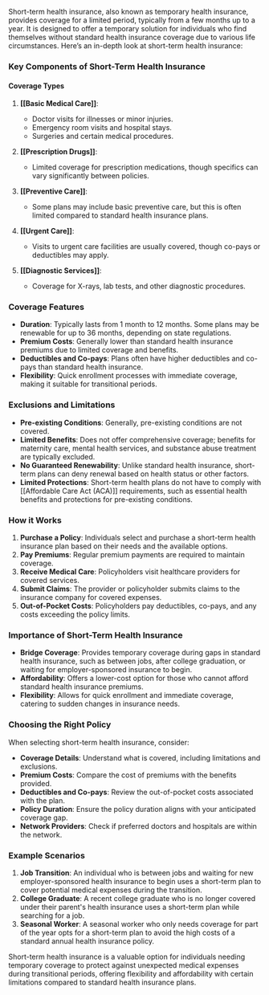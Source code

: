 Short-term health insurance, also known as temporary health insurance, provides coverage for a limited period, typically from a few months up to a year. It is designed to offer a temporary solution for individuals who find themselves without standard health insurance coverage due to various life circumstances. Here’s an in-depth look at short-term health insurance:

### Key Components of Short-Term Health Insurance

#### Coverage Types
1. **[[Basic Medical Care]]**:
   - Doctor visits for illnesses or minor injuries.
   - Emergency room visits and hospital stays.
   - Surgeries and certain medical procedures.

2. **[[Prescription Drugs]]**:
   - Limited coverage for prescription medications, though specifics can vary significantly between policies.

3. **[[Preventive Care]]**:
   - Some plans may include basic preventive care, but this is often limited compared to standard health insurance plans.

4. **[[Urgent Care]]**:
   - Visits to urgent care facilities are usually covered, though co-pays or deductibles may apply.

5. **[[Diagnostic Services]]**:
   - Coverage for X-rays, lab tests, and other diagnostic procedures.

### Coverage Features
- **Duration**: Typically lasts from 1 month to 12 months. Some plans may be renewable for up to 36 months, depending on state regulations.
- **Premium Costs**: Generally lower than standard health insurance premiums due to limited coverage and benefits.
- **Deductibles and Co-pays**: Plans often have higher deductibles and co-pays than standard health insurance.
- **Flexibility**: Quick enrollment processes with immediate coverage, making it suitable for transitional periods.

### Exclusions and Limitations
- **Pre-existing Conditions**: Generally, pre-existing conditions are not covered.
- **Limited Benefits**: Does not offer comprehensive coverage; benefits for maternity care, mental health services, and substance abuse treatment are typically excluded.
- **No Guaranteed Renewability**: Unlike standard health insurance, short-term plans can deny renewal based on health status or other factors.
- **Limited Protections**: Short-term health plans do not have to comply with [[Affordable Care Act (ACA)]] requirements, such as essential health benefits and protections for pre-existing conditions.

### How it Works
1. **Purchase a Policy**: Individuals select and purchase a short-term health insurance plan based on their needs and the available options.
2. **Pay Premiums**: Regular premium payments are required to maintain coverage.
3. **Receive Medical Care**: Policyholders visit healthcare providers for covered services.
4. **Submit Claims**: The provider or policyholder submits claims to the insurance company for covered expenses.
5. **Out-of-Pocket Costs**: Policyholders pay deductibles, co-pays, and any costs exceeding the policy limits.

### Importance of Short-Term Health Insurance
- **Bridge Coverage**: Provides temporary coverage during gaps in standard health insurance, such as between jobs, after college graduation, or waiting for employer-sponsored insurance to begin.
- **Affordability**: Offers a lower-cost option for those who cannot afford standard health insurance premiums.
- **Flexibility**: Allows for quick enrollment and immediate coverage, catering to sudden changes in insurance needs.

### Choosing the Right Policy
When selecting short-term health insurance, consider:
- **Coverage Details**: Understand what is covered, including limitations and exclusions.
- **Premium Costs**: Compare the cost of premiums with the benefits provided.
- **Deductibles and Co-pays**: Review the out-of-pocket costs associated with the plan.
- **Policy Duration**: Ensure the policy duration aligns with your anticipated coverage gap.
- **Network Providers**: Check if preferred doctors and hospitals are within the network.

### Example Scenarios
1. **Job Transition**: An individual who is between jobs and waiting for new employer-sponsored health insurance to begin uses a short-term plan to cover potential medical expenses during the transition.
2. **College Graduate**: A recent college graduate who is no longer covered under their parent's health insurance uses a short-term plan while searching for a job.
3. **Seasonal Worker**: A seasonal worker who only needs coverage for part of the year opts for a short-term plan to avoid the high costs of a standard annual health insurance policy.

Short-term health insurance is a valuable option for individuals needing temporary coverage to protect against unexpected medical expenses during transitional periods, offering flexibility and affordability with certain limitations compared to standard health insurance plans.